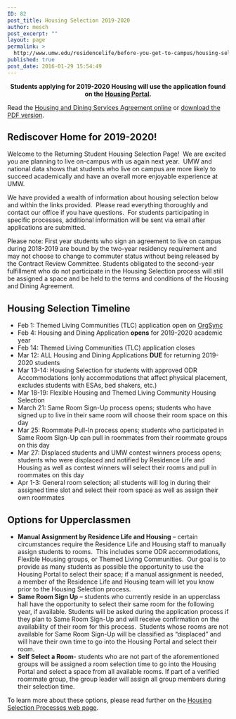 ```yaml
---
ID: 82
post_title: Housing Selection 2019-2020
author: mesch
post_excerpt: ""
layout: page
permalink: >
  http://www.umw.edu/residencelife/before-you-get-to-campus/housing-selection/
published: true
post_date: 2016-01-29 15:54:49
---
```

<p style="text-align: center"><strong>Students applying for 2019-2020 Housing will use the application found on the <u><a href="https://umw.starrezhousing.com/starrezportal">Housing Portal</a></u>.</strong></p>
Read the <a href="http://www.umw.edu/residencelife/before-you-get-to-campus/services-agreement/2019-2020/" target="_blank" rel="noopener">Housing and Dining Services Agreement online</a> or <a href="https://www.umw.edu/residencelife/wp-content/uploads/sites/30/2019/02/2019-2020-Housing-Agreement.pdf" target="_blank" rel="noopener">download the PDF version</a>.
<h2><strong>Rediscover Home for 2019-2020!</strong></h2>
Welcome to the Returning Student Housing Selection Page!  We are excited you are planning to live on-campus with us again next year.  UMW and national data shows that students who live on campus are more likely to succeed academically and have an overall more enjoyable experience at UMW.

We have provided a wealth of information about housing selection below and within the links provided.  Please read everything thoroughly and contact our office if you have questions.  For students participating in specific processes, additional information will be sent via email after applications are submitted.

Please note: First year students who sign an agreement to live on campus during 2018-2019 are bound by the two-year residency requirement and may not choose to change to commuter status without being released by the Contract Review Committee. Students obligated to the second-year fulfillment who do not participate in the Housing Selection process will still be assigned a space and be held to the terms and conditions of the Housing and Dining Agreement.
<h2><strong>Housing Selection Timeline</strong></h2>
<ul>
 	<li>Feb 1: Themed Living Communities (TLC) application open on <a href="https://orgsync.com/59554/forms/166472">OrgSync</a></li>
 	<li>Feb 4: Housing and Dining Application <strong>opens</strong> for 2019-2020 academic year</li>
 	<li>Feb 14: Themed Living Communities (TLC) application closes</li>
 	<li>Mar 12: ALL Housing and Dining Applications <strong>DUE</strong> for returning 2019-2020 students</li>
 	<li>Mar 13-14: Housing Selection for students with approved ODR Accommodations (only accommodations that affect physical placement, excludes students with ESAs, bed shakers, etc.)</li>
 	<li>Mar 18-19: Flexible Housing and Themed Living Community Housing Selection</li>
 	<li>March 21: Same Room Sign-Up process opens; students who have signed up to live in their same room will choose their room space on this day</li>
 	<li>Mar 25: Roommate Pull-In process opens; students who participated in Same Room Sign-Up can pull in roommates from their roommate groups on this day</li>
 	<li>Mar 27: Displaced students and UMW contest winners process opens; students who were displaced and notified by Residence Life and Housing as well as contest winners will select their rooms and pull in roommates on this day</li>
 	<li>Apr 1-3: General room selection; all students will log in during their assigned time slot and select their room space as well as assign their own roommates</li>
</ul>
<h2><strong>Options for Upperclassmen</strong></h2>
<ul>
 	<li><strong>Manual Assignment by Residence Life and Housing</strong> – certain circumstances require the Residence Life and Housing staff to manually assign students to rooms.  This includes some ODR accommodations, Flexible Housing groups, or Themed Living Communities.  Our goal is to provide as many students as possible the opportunity to use the Housing Portal to select their space; if a manual assignment is needed, a member of the Residence Life and Housing team will let you know prior to the Housing Selection process.</li>
 	<li><strong>Same Room Sign Up</strong> – students who currently reside in an upperclass hall have the opportunity to select their same room for the following year, if available. Students will be asked during the application process if they plan to Same Room Sign-Up and will receive confirmation on the availability of their room for this process.  Students whose rooms are not available for Same Room Sign-Up will be classified as “displaced” and will have their own time to go into the Housing Portal and select their room.</li>
 	<li><strong>Self Select a Room</strong>- students who are not part of the aforementioned groups will be assigned a room selection time to go into the Housing Portal and select a space from all available rooms. If part of a verified roommate group, the group leader will assign all group members during their selection time.</li>
</ul>
To learn more about these options, please read further on the <u><a href="http://www.umw.edu/residencelife/before-you-get-to-campus/housing-selection/processes/">Housing Selection Processes web page</a></u>.